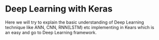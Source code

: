 # Deep Learning with Keras

  Here we will try to explain the basic understanding of Deep Learning technique like ANN, CNN, RNN(LSTM) etc implementing in Kears which is an easy and go to Deep Learning framework.
